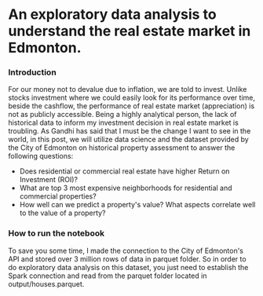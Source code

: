 # An exploratory data analysis to understand the real estate market in Edmonton.
### Introduction
For our money not to devalue due to inflation, we are told to invest. Unlike stocks investment where we could easily look for its performance over time, beside the cashflow, the performance of real estate market (appreciation) is not as publicly accessible. Being a highly analytical person, the lack of historical data to inform my investment decision in real estate market is troubling. As Gandhi has said that I must be the change I want to see in the world, in this post, we will utilize data science and the dataset provided by the City of Edmonton on historical property assessment to answer the following questions:
* Does residential or commercial real estate have higher Return on Investment (ROI)?
* What are top 3 most expensive neighborhoods for residential and commercial properties?
* How well can we predict a property's value? What aspects correlate well to the value of a property?
### How to run the notebook
To save you some time, I made the connection to the City of Edmonton's API and stored over 3 million rows of data in parquet folder. So in order to do exploratory data analysis on this dataset, you just need to establish the Spark connection and read from the parquet folder located in output/houses.parquet.
